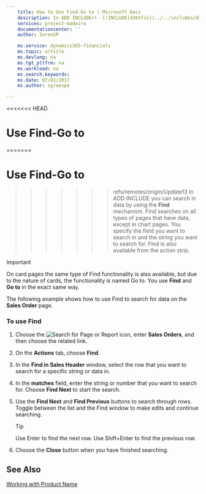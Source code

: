 ```yaml
---
    title: How to Use Find-Go to | Microsoft Docs
    description: In ADD INCLUDE<!--[!INCLUDE[d365fin](../../includes/d365fin_md.md)]--> you can search in data by using the **Find** mechanism. Find searches on all types of pages that have data, except in chart pages. You specify the field you want to search in and the string you want to search for. Find is also available from the action strip.
    services: project-madeira
    documentationcenter: ''
    author: SorenGP

    ms.service: dynamics365-financials
    ms.topic: article
    ms.devlang: na
    ms.tgt_pltfrm: na
    ms.workload: na
    ms.search.keywords:
    ms.date: 07/01/2017
    ms.author: sgroespe

---
```

<<<<<<< HEAD
# Use Find-Go to
=======
# Use Find-Go to
>>>>>>> refs/remotes/origin/Update13
In ADD INCLUDE<!--[!INCLUDE[d365fin](../../includes/d365fin_md.md)]--> you can search in data by using the **Find** mechanism. Find searches on all types of pages that have data, except in chart pages. You specify the field you want to search in and the string you want to search for. Find is also available from the action strip.  
  
> [!IMPORTANT]  
>  On card pages the same type of Find functionality is also available, but due to the nature of cards, the functionality is named Go to. You use **Find** and **Go to** in the exact same way.  
  
 The following example shows how to use Find to search for data on the **Sales Order** page.  
  
### To use Find  
  
1.  Choose the ![Search for Page or Report](media/ui-search/search_small.png "Search for Page or Report icon") icon, enter **Sales Orders**, and then choose the related link.  
  
2.  On the **Actions** tab, choose **Find**.  
  
3.  In the **Find in Sales Header** window, select the row that you want to search for a specific string or data in.  
  
4.  In the **matches** field, enter the string or number that you want to search for. Choose **Find Next** to start the search.  
  
5.  Use the **Find Next** and **Find Previous** buttons to search through rows. Toggle between the list and the Find window to make edits and continue searching.  
  
    > [!TIP]  
    >  Use Enter to find the next row. Use Shift+Enter to find the previous row.  
  
6.  Choose the **Close** button when you have finished searching.  
  
## See Also  
 [Working with Product Name](../../../archive/WorkingWithDynamics/working-with-$-p_1-product-name-$-.md)